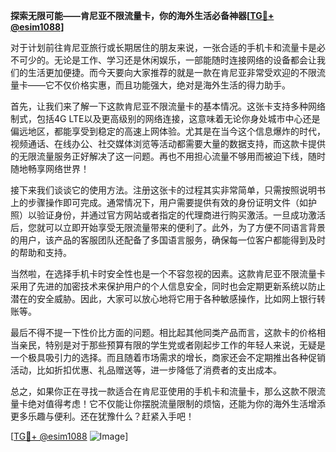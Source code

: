 **探索无限可能——肯尼亚不限流量卡，你的海外生活必备神器[[TG💪+ @esim1088](https://t.me/s/esim1088)]**

对于计划前往肯尼亚旅行或长期居住的朋友来说，一张合适的手机卡和流量卡是必不可少的。无论是工作、学习还是休闲娱乐，一部能随时连接网络的设备都会让我们的生活更加便捷。而今天要向大家推荐的就是一款在肯尼亚非常受欢迎的不限流量卡——它不仅价格实惠，而且功能强大，绝对是海外生活的得力助手。

首先，让我们来了解一下这款肯尼亚不限流量卡的基本情况。这张卡支持多种网络制式，包括4G LTE以及更高级别的网络连接，这意味着无论你身处城市中心还是偏远地区，都能享受到稳定的高速上网体验。尤其是在当今这个信息爆炸的时代，视频通话、在线办公、社交媒体浏览等活动都需要大量的数据支持，而这款卡提供的无限流量服务正好解决了这一问题。再也不用担心流量不够用而被迫下线，随时随地畅享网络世界！

接下来我们谈谈它的使用方法。注册这张卡的过程其实非常简单，只需按照说明书上的步骤操作即可完成。通常情况下，用户需要提供有效的身份证明文件（如护照）以验证身份，并通过官方网站或者指定的代理商进行购买激活。一旦成功激活后，您就可以立即开始享受无限流量带来的便利了。此外，为了方便不同语言背景的用户，该产品的客服团队还配备了多国语言服务，确保每一位客户都能得到及时的帮助和支持。

当然啦，在选择手机卡时安全性也是一个不容忽视的因素。这款肯尼亚不限流量卡采用了先进的加密技术来保护用户的个人信息安全，同时也会定期更新系统以防止潜在的安全威胁。因此，大家可以放心地将它用于各种敏感操作，比如网上银行转账等。

最后不得不提一下性价比方面的问题。相比起其他同类产品而言，这款卡的价格相当亲民，特别是对于那些预算有限的学生党或者刚起步工作的年轻人来说，无疑是一个极具吸引力的选择。而且随着市场需求的增长，商家还会不定期推出各种促销活动，比如折扣优惠、礼品赠送等，进一步降低了消费者的支出成本。

总之，如果你正在寻找一款适合在肯尼亚使用的手机卡和流量卡，那么这款不限流量卡绝对值得考虑！它不仅能让你摆脱流量限制的烦恼，还能为你的海外生活增添更多乐趣与便利。还在犹豫什么？赶紧入手吧！

[[TG💪+ @esim1088](https://t.me/s/esim1088) ![Image](https://i.postimg.cc/4NQfJmqS/Snipaste-2025-05-13-00-14-12.png)]